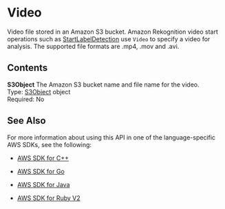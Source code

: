 # Video<a name="API_Video"></a>

Video file stored in an Amazon S3 bucket\. Amazon Rekognition video start operations such as [StartLabelDetection](API_StartLabelDetection.md) use `Video` to specify a video for analysis\. The supported file formats are \.mp4, \.mov and \.avi\.

## Contents<a name="API_Video_Contents"></a>

 **S3Object**   <a name="rekognition-Type-Video-S3Object"></a>
The Amazon S3 bucket name and file name for the video\.  
Type: [S3Object](API_S3Object.md) object  
Required: No

## See Also<a name="API_Video_SeeAlso"></a>

For more information about using this API in one of the language\-specific AWS SDKs, see the following:

+  [AWS SDK for C\+\+](http://docs.aws.amazon.com/goto/SdkForCpp/rekognition-2016-06-27/Video) 

+  [AWS SDK for Go](http://docs.aws.amazon.com/goto/SdkForGoV1/rekognition-2016-06-27/Video) 

+  [AWS SDK for Java](http://docs.aws.amazon.com/goto/SdkForJava/rekognition-2016-06-27/Video) 

+  [AWS SDK for Ruby V2](http://docs.aws.amazon.com/goto/SdkForRubyV2/rekognition-2016-06-27/Video) 
